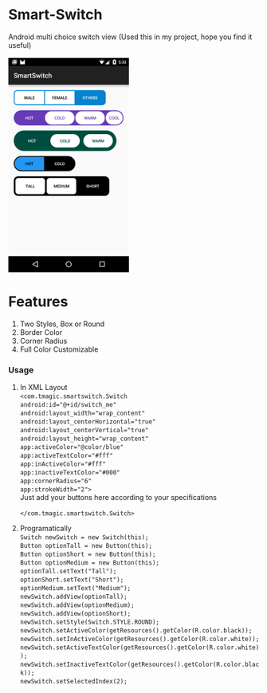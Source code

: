 # Smart-Switch
Android multi choice switch view (Used this in my project, hope you find it useful)
<br/><br/>
<img src="screenshot.png" height="430px" />
<h1>Features</h1>
<ol style="list-style:decimal">
  <li>Two Styles, Box or Round</li>
  <li>Border Color</li>
  <li>Corner Radius</li>
  <li>Full Color Customizable</li>
</ol>
<h3>Usage</h3>
<ul style="list-style:decimal">
  <li>In XML Layout </li>
  <code>&lt;com.tmagic.smartswitch.Switch</code><br/>
  <code>android:id="@+id/switch_me"</code><br/>
  <code>android:layout_width="wrap_content"</code> <br>
  <code>android:layout_centerHorizontal="true"</code> <br>
  <code>android:layout_centerVertical="true"</code><br>
  <code>android:layout_height="wrap_content"</code><br>
  <code>app:activeColor="@color/blue"</code><br>
  <code>app:activeTextColor="#fff"</code><br>
  <code>app:inActiveColor="#fff"</code><br>
  <code>app:inactiveTextColor="#000"</code><br>
  <code>app:cornerRadius="6"</code><br>
  <code>app:strokeWidth="2"&gt;</code><br>
  Just add your buttons here according to your specifications
  <p><code>&lt;/com.tmagic.smartswitch.Switch&gt;</code></p>
  
  <li>Programatically</li>
  <code>Switch newSwitch = new Switch(this);</code><br/>
  <code>Button optionTall = new Button(this);</code><br/>
  <code>Button optionShort = new Button(this);</code><br/>
  <code>Button optionMedium = new Button(this);</code><br/>
  <code>optionTall.setText("Tall");</code><br/>
  <code>optionShort.setText("Short");</code><br/>
  <code>optionMedium.setText("Medium");</code><br/>
  <code>newSwitch.addView(optionTall);</code><br/>
  <code>newSwitch.addView(optionMedium);</code><br/>
  <code>newSwitch.addView(optionShort);</code><br/>
  <code>newSwitch.setStyle(Switch.STYLE.ROUND);</code><br/>
  <code>newSwitch.setActiveColor(getResources().getColor(R.color.black));</code><br/>
  <code>newSwitch.setInActiveColor(getResources().getColor(R.color.white));</code><br/>
  <code>newSwitch.setActiveTextColor(getResources().getColor(R.color.white));</code><br/>
  <code>newSwitch.setInactiveTextColor(getResources().getColor(R.color.black));</code><br/>
  <code>newSwitch.setSelectedIndex(2);</code><br/>

  
</ul>


